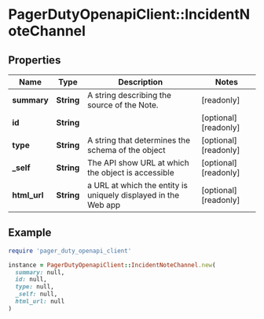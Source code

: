 # PagerDutyOpenapiClient::IncidentNoteChannel

## Properties

| Name | Type | Description | Notes |
| ---- | ---- | ----------- | ----- |
| **summary** | **String** | A string describing the source of the Note. | [readonly] |
| **id** | **String** |  | [optional][readonly] |
| **type** | **String** | A string that determines the schema of the object | [optional][readonly] |
| **_self** | **String** | The API show URL at which the object is accessible | [optional][readonly] |
| **html_url** | **String** | a URL at which the entity is uniquely displayed in the Web app | [optional][readonly] |

## Example

```ruby
require 'pager_duty_openapi_client'

instance = PagerDutyOpenapiClient::IncidentNoteChannel.new(
  summary: null,
  id: null,
  type: null,
  _self: null,
  html_url: null
)
```

